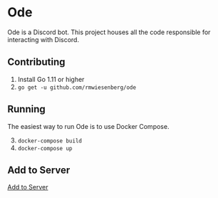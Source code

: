# Ode
Ode is a Discord bot. This project houses all the code responsible for interacting with Discord.

## Contributing

1. Install Go 1.11 or higher
2. `go get -u github.com/rmwiesenberg/ode`

## Running

The easiest way to run Ode is to use Docker Compose.

3. `docker-compose build`
4. `docker-compose up`

## Add to Server
[Add to Server](https://discord.com/oauth2/authorize?client_id=1140718447018377417&scope=bot&permissions=40138682993408)

